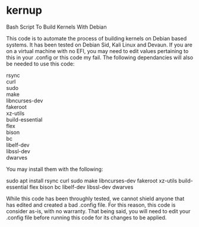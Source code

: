 # kernup
Bash Script To Build Kernels With Debian

This code is to automate the process of building kernels on Debian based systems. It has been tested on Debian Sid, Kali Linux and Devaun. If you are on a virtual machine with no EFI, you may need to edit values pertaining to this in your .config or this code my fail. The following dependancies will also be needed to use this code:

rsync<br> 
curl<br> 
sudo<br> 
make<br> 
libncurses-dev<br> 
fakeroot<br> 
xz-utils<br> 
build-essential<br> 
flex<br> 
bison<br> 
bc<br> 
libelf-dev<br> 
libssl-dev<br> 
dwarves<br>

You may install them with the following:

sudo apt install rsync curl sudo make libncurses-dev fakeroot xz-utils build-essential flex bison bc libelf-dev libssl-dev dwarves

While this code has been throughly tested, we cannot shield anyone that has edited and created a bad .config file. For this reason, this code is consider as-is, with no warranty. That being said, you will need to edit your .config file before running this code for its changes to be applied. 
